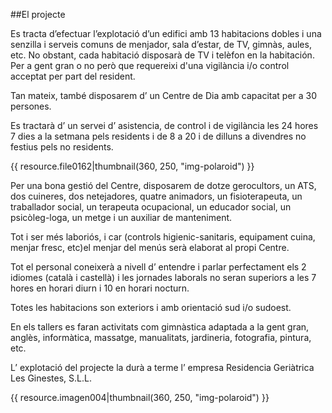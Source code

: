 ##El projecte

Es tracta d’efectuar l’explotació d’un edifici amb 13 habitacions dobles i una senzilla i serveis comuns de menjador, sala d’estar, de TV, gimnàs, aules, etc. No obstant, cada habitació disposarà de TV i telèfon en la habitación. Per a gent gran o no però que requereixi d'una vigilància i/o control acceptat per part del resident.

Tan mateix, també disposarem d’ un Centre de Dia amb capacitat per a 30 persones.

Es tractarà d’ un servei d’ asistencia, de control i de vigilància les 24 hores 7 dies a la setmana pels residents i de 8 a 20 i de dilluns a divendres no festius pels no residents.

{{ resource.file0162|thumbnail(360, 250, "img-polaroid") }}

Per una bona gestió del Centre, disposarem de dotze gerocultors, un ATS, dos cuineres, dos netejadores, quatre animadors, un fisioterapeuta, un traballador social, un terapeuta ocupacional, un educador social, un psicòleg-loga, un metge i un auxiliar de manteniment.

Tot i ser més laboriós, i car (controls higienic-sanitaris, equipament cuina, menjar fresc, etc)el menjar del menús serà elaborat al propi Centre.

Tot el personal coneixerà a nivell d’ entendre i parlar perfectament els 2 idiomes (català i castellà) i les jornades laborals no seran superiors a les 7 hores en horari diurn i 10 en horari nocturn.

Totes les habitacions son exteriors i amb orientació sud i/o sudoest.

En els tallers es faran activitats com gimnàstica adaptada a la gent gran, anglès, informàtica, massatge, manualitats, jardineria, fotografia, pintura, etc.

L’ explotació del projecte la durà a terme l’ empresa Residencia Geriàtrica Les Ginestes, S.L.L.

{{ resource.imagen004|thumbnail(360, 250, "img-polaroid") }}
